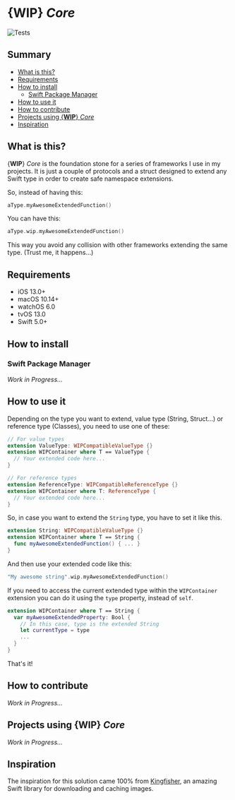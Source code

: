 # {**WIP**} *Core*

![Tests](https://github.com/WedgeSparda/WIPFoundation/workflows/Tests/badge.svg)

## Summary
* [What is this?](#what-is-this)
* [Requirements](#requirement)
* [How to install](#how-to-install)
  * [Swift Package Manager](#swift-package-manager)
* [How to use it](#how-to-use-it)
* [How to contribute](#how-to-contribute)
* [Projects using {**WIP**} *Core*](#projects-using-wip-core)
* [Inspiration](#inspiration)

## What is this?

{**WIP**} *Core* is the foundation stone for a series of frameworks I use in my projects. It is just a couple of protocols and a struct designed to extend any Swift type in order to create safe namespace extensions.

So, instead of having this:

```swift
aType.myAwesomeExtendedFunction()
```

You can have this:

```swift
aType.wip.myAwesomeExtendedFunction()
```

This way you avoid any collision with other frameworks extending the same type. (Trust me, it happens...)

## Requirements
+ iOS 13.0+ 
+ macOS 10.14+
+ watchOS 6.0
+ tvOS 13.0
+ Swift 5.0+ 

## How to install

### Swift Package Manager
*Work in Progress...*

## How to use it

Depending on the type you want to extend, value type (String, Struct...) or reference type (Classes), you need to use one of these:

```swift
// For value types
extension ValueType: WIPCompatibleValueType {}
extension WIPContainer where T == ValueType {
  // Your extended code here...
}

// For reference types
extension ReferenceType: WIPCompatibleReferenceType {}
extension WIPContainer where T: ReferenceType {
  // Your extended code here...
}
```

So, in case you want to extend the `String` type, you have to set it like this.

```swift
extension String: WIPCompatibleValueType {}
extension WIPContainer where T == String {
  func myAwesomeExtendedFunction() { ... }
}
```

And then use your extended code like this:

```swift
"My awesome string".wip.myAwesomeExtendedFunction()
```

If you need to access the current extended type within the `WIPContainer` extension you can do it using the `type` property, instead of `self`.

```swift
extension WIPContainer where T == String {
  var myAwesomeExtendedProperty: Bool {
    // In this case, type is the extended String
    let currentType = type 
    ...
  }
}
```

That's it!

## How to contribute
*Work in Progress...*

## Projects using {**WIP**} *Core*
*Work in Progress...*

## Inspiration

The inspiration for this solution came 100% from [Kingfisher](https://github.com/onevcat/Kingfisher), an amazing Swift library for downloading and caching images.

